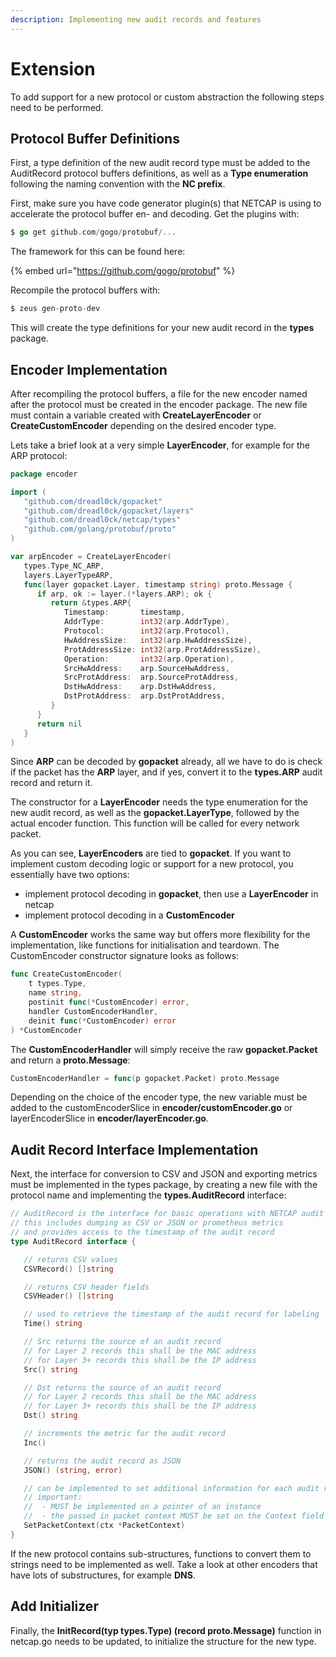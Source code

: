 ```yaml
---
description: Implementing new audit records and features
---
```


# Extension

To add support for a new protocol or custom abstraction the following steps need to be performed. 

## Protocol Buffer Definitions

First, a type definition of the new audit record type must be added to the AuditRecord protocol buffers definitions, as well as a **Type enumeration** following the naming convention with the **NC prefix**. 

First, make sure you have code generator plugin\(s\) that NETCAP is using to accelerate the protocol buffer en- and decoding. Get the plugins with:

```go
$ go get github.com/gogo/protobuf/...
```

The framework for this can be found here:

{% embed url="https://github.com/gogo/protobuf" %}

Recompile the protocol buffers with:

```go
$ zeus gen-proto-dev
```

This will create the type definitions for your new audit record in the **types** package.

## Encoder Implementation

After recompiling the protocol buffers, a file for the new encoder named after the protocol must be created in the encoder package. The new file must contain a variable created with **CreateLayerEncoder** or **CreateCustomEncoder** depending on the desired encoder type. 

Lets take a brief look at a very simple **LayerEncoder**, for example for the ARP protocol:

```go
package encoder

import (
   "github.com/dreadl0ck/gopacket"
   "github.com/dreadl0ck/gopacket/layers"
   "github.com/dreadl0ck/netcap/types"
   "github.com/golang/protobuf/proto"
)

var arpEncoder = CreateLayerEncoder(
   types.Type_NC_ARP, 
   layers.LayerTypeARP, 
   func(layer gopacket.Layer, timestamp string) proto.Message {
      if arp, ok := layer.(*layers.ARP); ok {
         return &types.ARP{
            Timestamp:       timestamp,
            AddrType:        int32(arp.AddrType),
            Protocol:        int32(arp.Protocol),
            HwAddressSize:   int32(arp.HwAddressSize),
            ProtAddressSize: int32(arp.ProtAddressSize),
            Operation:       int32(arp.Operation),
            SrcHwAddress:    arp.SourceHwAddress,
            SrcProtAddress:  arp.SourceProtAddress,
            DstHwAddress:    arp.DstHwAddress,
            DstProtAddress:  arp.DstProtAddress,
         }
      }
      return nil
   }
)
```

 Since **ARP** can be decoded by **gopacket** already, all we have to do is check if the packet has the **ARP** layer, and if yes, convert it to the **types.ARP** audit record and return it.

The constructor for a **LayerEncoder** needs the type enumeration for the new audit record, as well as the **gopacket.LayerType**, followed by the actual encoder function. This function will be called for every network packet.

As you can see, **LayerEncoders** are tied to **gopacket**. If you want to implement custom decoding logic or support for a new protocol, you essentially have two options:

* implement protocol decoding in **gopacket**, then use a **LayerEncoder** in netcap
* implement protocol decoding in a **CustomEncoder**

A **CustomEncoder** works the same way but offers more flexibility for the implementation, like functions for initialisation and teardown. The CustomEncoder constructor signature looks as follows:

```go
func CreateCustomEncoder(
    t types.Type, 
    name string, 
    postinit func(*CustomEncoder) error, 
    handler CustomEncoderHandler, 
    deinit func(*CustomEncoder) error
) *CustomEncoder
```

The **CustomEncoderHandler** will simply receive the raw **gopacket.Packet** and return a **proto.Message**:

```go
CustomEncoderHandler = func(p gopacket.Packet) proto.Message
```

Depending on the choice of the encoder type, the new variable must be added to the customEncoderSlice in **encoder/customEncoder.go** or layerEncoderSlice in **encoder/layerEncoder.go**. 

## Audit Record Interface Implementation

Next, the interface for conversion to CSV and JSON and exporting metrics must be implemented in the types package, by creating a new file with the protocol name and implementing the **types.AuditRecord** interface:

```go
// AuditRecord is the interface for basic operations with NETCAP audit records
// this includes dumping as CSV or JSON or prometheus metrics
// and provides access to the timestamp of the audit record
type AuditRecord interface {

   // returns CSV values
   CSVRecord() []string

   // returns CSV header fields
   CSVHeader() []string

   // used to retrieve the timestamp of the audit record for labeling
   Time() string

   // Src returns the source of an audit record
   // for Layer 2 records this shall be the MAC address
   // for Layer 3+ records this shall be the IP address
   Src() string

   // Dst returns the source of an audit record
   // for Layer 2 records this shall be the MAC address
   // for Layer 3+ records this shall be the IP address
   Dst() string

   // increments the metric for the audit record
   Inc()

   // returns the audit record as JSON
   JSON() (string, error)

   // can be implemented to set additional information for each audit record
   // important:
   //  - MUST be implemented on a pointer of an instance
   //  - the passed in packet context MUST be set on the Context field of the current audit record
   SetPacketContext(ctx *PacketContext)
}
```

If the new protocol contains sub-structures, functions to convert them to strings need to be implemented as well. Take a look at other encoders that have lots of substructures, for example **DNS**.

## Add Initializer

Finally, the **InitRecord\(typ types.Type\) \(record proto.Message\)** function in netcap.go needs to be updated, to initialize the structure for the new type.

